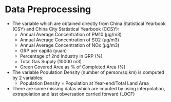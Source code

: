 # Data Preprocessing

- The variable which are obtained directly from China Statistical Yearbook (CSY) and China City Statistical Yearbook (CCSY):
  - Annual Average Concentration of PM10 (µg/m3)
  -  Annual Average Concentration of SO2 (µg/m3)
  - Annual Average Concentration of NOx (µg/m3)
  - GRP per capita (yuan)
  - Percentage of 2nd Industry in GRP (%)
  - Total Gas Supply (10000 m3)
  - Green Covered Area as % of Completed Area (%)
- The variable Population Density (number of person/sq.km) is computed by 2 variables:
  - Population Density = Population at Year-end/Total Land Area
- There are some missing datas which are imputed by using interpolation, extrapolation and last obversation carried forward (LOCF)
